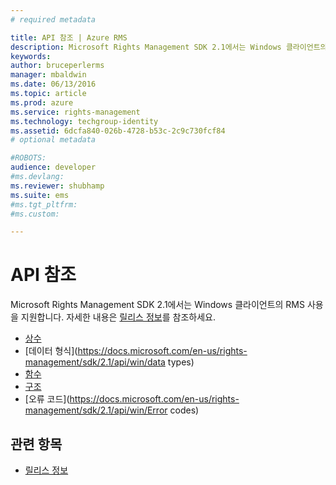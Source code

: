 ```yaml
---
# required metadata

title: API 참조 | Azure RMS
description: Microsoft Rights Management SDK 2.1에서는 Windows 클라이언트의 RMS 사용을 지원합니다.
keywords:
author: bruceperlerms
manager: mbaldwin
ms.date: 06/13/2016
ms.topic: article
ms.prod: azure
ms.service: rights-management
ms.technology: techgroup-identity
ms.assetid: 6dcfa840-026b-4728-b53c-2c9c730fcf84
# optional metadata

#ROBOTS:
audience: developer
#ms.devlang:
ms.reviewer: shubhamp
ms.suite: ems
#ms.tgt_pltfrm:
#ms.custom:

---
```


# API 참조

Microsoft Rights Management SDK 2.1에서는 Windows 클라이언트의 RMS 사용을 지원합니다. 자세한 내용은 [릴리스 정보](release-notes-rtm.md)를 참조하세요.
- [상수](https://docs.microsoft.com/en-us/rights-management/sdk/2.1/api/win/constants)
- [데이터 형식](https://docs.microsoft.com/en-us/rights-management/sdk/2.1/api/win/data types)
- [함수](https://docs.microsoft.com/en-us/rights-management/sdk/2.1/api/win/functions)
- [구조](https://docs.microsoft.com/en-us/rights-management/sdk/2.1/api/win/structures)
- [오류 코드](https://docs.microsoft.com/en-us/rights-management/sdk/2.1/api/win/Error codes)



## 관련 항목

* [릴리스 정보](release-notes-rtm.md)
 

 


<!--HONumber=Jun16_HO2-->


